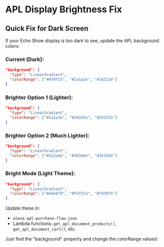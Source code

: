 # APL Display Brightness Fix

## Quick Fix for Dark Screen

If your Echo Show display is too dark to see, update the APL background colors:

### Current (Dark):
```json
"background": {
  "type": "LinearGradient",
  "colorRange": ["#0f0f23", "#1a1a2e", "#16213e"]
}
```

### Brighter Option 1 (Lighter):
```json
"background": {
  "type": "LinearGradient",
  "colorRange": ["#1a1a3e", "#2d2d5e", "#252555"]
}
```

### Brighter Option 2 (Much Lighter):
```json
"background": {
  "type": "LinearGradient",
  "colorRange": ["#2a2a4e", "#3d3d6e", "#353565"]
}
```

### Bright Mode (Light Theme):
```json
"background": {
  "type": "LinearGradient",
  "colorRange": ["#e8e8f0", "#f5f5fa", "#f0f0f5"]
}
```

Update these in:
- `alexa-apl-purchase-flow.json`
- Lambda functions: `get_apl_document_products()`, `get_apl_document_cart()`, etc.

Just find the "background" property and change the colorRange values!

